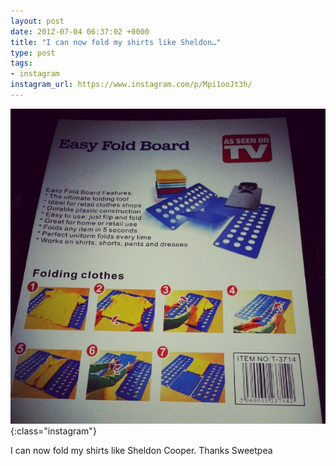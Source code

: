 ```yaml
---
layout: post
date: 2012-07-04 06:37:02 +0000
title: "I can now fold my shirts like Sheldon…"
type: post
tags:
- instagram
instagram_url: https://www.instagram.com/p/Mpi1ooJt3h/
---
```


![Instagram - Mpi1ooJt3h](/assets/Mpi1ooJt3h.jpg){:class="instagram"}

I can now fold my shirts like Sheldon Cooper. Thanks Sweetpea
